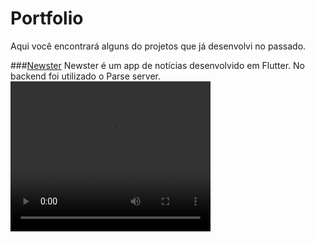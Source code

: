 # Portfolio

Aqui você encontrará alguns do projetos que já desenvolvi no passado.



###[Newster]("https://github.com/joaoarmando/newster")
Newster é um app de notícias desenvolvido em Flutter. No backend foi utilizado o Parse server.
<video width="320" height="240" controls>
  <source src="preview/newster/newster-sample.mp4" type="video/mp4">
</video>